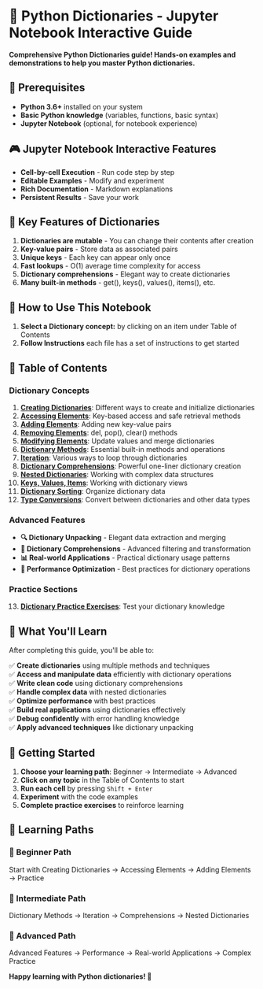 # 🐍 Python Dictionaries - Jupyter Notebook Interactive Guide 
**Comprehensive Python Dictionaries guide! Hands-on examples and demonstrations to help you master Python dictionaries.**

## 🔧 Prerequisites

- **Python 3.6+** installed on your system
- **Basic Python knowledge** (variables, functions, basic syntax)
- **Jupyter Notebook** (optional, for notebook experience)

## 🎮 Jupyter Notebook Interactive Features

- **Cell-by-cell Execution** - Run code step by step
- **Editable Examples** - Modify and experiment
- **Rich Documentation** - Markdown explanations
- **Persistent Results** - Save your work

## 🔑 Key Features of Dictionaries

1. **Dictionaries are mutable** - You can change their contents after creation
2. **Key-value pairs** - Store data as associated pairs
3. **Unique keys** - Each key can appear only once
4. **Fast lookups** - O(1) average time complexity for access
5. **Dictionary comprehensions** - Elegant way to create dictionaries
6. **Many built-in methods** - get(), keys(), values(), items(), etc.

## 🎯 How to Use This Notebook
1. **Select a Dictionary concept:** by clicking on an item under Table of Contents
2. **Follow Instructions** each file has a set of instructions to get started

## 📖 Table of Contents
### Dictionary Concepts

1. [**Creating Dictionaries**](./Creating_Dictionaries.ipynb): Different ways to create and initialize dictionaries
2. [**Accessing Elements**](./Accessing_Dictionary_Items.ipynb): Key-based access and safe retrieval methods
3. [**Adding Elements**](./Add_Dictionary_Items.ipynb): Adding new key-value pairs
4. [**Removing Elements**](./Removing_Dictionary_Items.ipynb): del, pop(), clear() methods
5. [**Modifying Elements**](./Modifying_Dictionary_Items.ipynb): Update values and merge dictionaries
6. [**Dictionary Methods**](./Dictionary_Methods_Operations.ipynb): Essential built-in methods and operations
7. [**Iteration**](./Iterating_Through_Dictionaries.ipynb): Various ways to loop through dictionaries
8. [**Dictionary Comprehensions**](./Dictionary_Comprehensions.ipynb): Powerful one-liner dictionary creation
9. [**Nested Dictionaries**](./Nested_Dictionaries.ipynb): Working with complex data structures
10. [**Keys, Values, Items**](./Keys_Values_Items.ipynb): Working with dictionary views
11. [**Dictionary Sorting**](./Sorting_Dictionaries.ipynb): Organize dictionary data
12. [**Type Conversions**](./Converting_Dictionaries.ipynb): Convert between dictionaries and other data types

### Advanced Features

- **🔍 Dictionary Unpacking** - Elegant data extraction and merging
- **🔄 Dictionary Comprehensions** - Advanced filtering and transformation
- **📊 Real-world Applications** - Practical dictionary usage patterns
- **🚀 Performance Optimization** - Best practices for dictionary operations

### Practice Sections

13. [**Dictionary Practice Exercises**](./Dictionary_Practice_Exercises.ipynb): Test your dictionary knowledge

## 🎯 What You'll Learn

After completing this guide, you'll be able to:

✅ **Create dictionaries** using multiple methods and techniques  
✅ **Access and manipulate data** efficiently with dictionary operations  
✅ **Write clean code** using dictionary comprehensions  
✅ **Handle complex data** with nested dictionaries  
✅ **Optimize performance** with best practices  
✅ **Build real applications** using dictionaries effectively  
✅ **Debug confidently** with error handling knowledge  
✅ **Apply advanced techniques** like dictionary unpacking  

## 🚀 Getting Started

1. **Choose your learning path**: Beginner → Intermediate → Advanced
2. **Click on any topic** in the Table of Contents to start
3. **Run each cell** by pressing `Shift + Enter`
4. **Experiment** with the code examples
5. **Complete practice exercises** to reinforce learning

## 🌟 Learning Paths

### 🌱 Beginner Path
Start with Creating Dictionaries → Accessing Elements → Adding Elements → Practice

### 🌿 Intermediate Path
Dictionary Methods → Iteration → Comprehensions → Nested Dictionaries

### 🌳 Advanced Path
Advanced Features → Performance → Real-world Applications → Complex Practice

**Happy learning with Python dictionaries! 🎯**